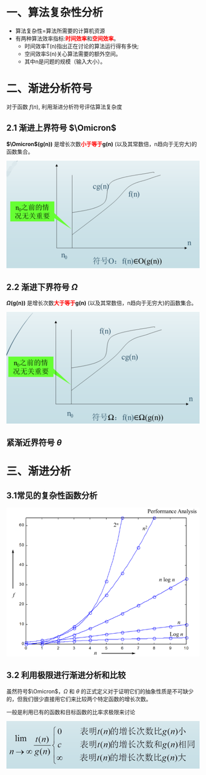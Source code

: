 # 一、算法复杂性分析

- 算法复杂性=算法所需要的计算机资源
- 有两种算法效率指标:<font color="red">**时间效率**</font>和<font color="red">**空间效率**</font>。
  - 时间效率T(n)指出正在讨论的算法运行得有多快;
  - 空间效率S(n)关心算法需要的额外空间。
  - 其中n是问题的规模（输入大小）。



# 二、渐进分析符号

对于函数 $f(n)$, 利用渐进分析符号评估算法复杂度

## 2.1 渐进上界符号 $\Omicron$

 **$\Omicron$(g(n))** 是增长次数<font color="red">**小于等于**</font>**g(n)** (以及其常数倍，n趋向于无穷大)的函数集合。



![image-20221202211757804](images/image-20221202211757804.png)





## 2.2 渐进下界符号 $\Omega$

**$\Omega$(g(n))** 是增长次数<font color="red">**大于等于**</font>**g(n)** (以及其常数倍，n趋向于无穷大)的函数集合。

![image-20221202211845314](images/image-20221202211845314.png)





## 紧渐近界符号 $\theta$







# 三、渐进分析

## 3.1常见的复杂性函数分析



![image-20221202212125857](images/image-20221202212125857.png)





## 3.2 利用极限进行渐进分析和比较

虽然符号$\Omicron$，$\Omega$ 和  $\theta$ 的正式定义对于证明它们的抽象性质是不可缺少的，但我们很少直接用它们来比较两个特定函数的增长次数。

一般是利用已有的函数和目标函数的比率求极限来讨论

![image-20221202213448453](images/image-20221202213448453.png)



